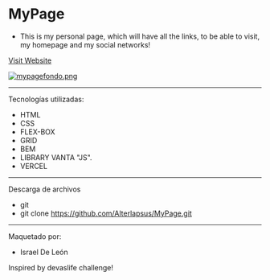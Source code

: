 # MyPage  

- This is my personal page, which will have all the links, to be able to visit, my homepage and my social networks!
                  
                                          
           
<a href="https://my-page-profile.vercel.app"  target="_blank">Visit Website </a>  
   
[![mypagefondo.png](https://i.postimg.cc/3NtG7719/mypagefondo.png)](https://postimg.cc/H87n4qf7)
       
                 
---                 
    
Tecnologías utilizadas:   

- HTML 
- CSS
- FLEX-BOX   
- GRID
- BEM
- LIBRARY VANTA "JS".  
- VERCEL  

--- 

Descarga de archivos 

- git 
- git clone https://github.com/Alterlapsus/MyPage.git
 

---
  
Maquetado por: 

- Israel De León  

Inspired by devaslife challenge!
